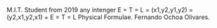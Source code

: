 M.I.T. Student from 2019
any intenger
E = T = L = (x1,y2,y1,y2) = (y2,x1,y2,x1) + E = T = L
Physical Formulae.
Fernando Ochoa Olivares.
